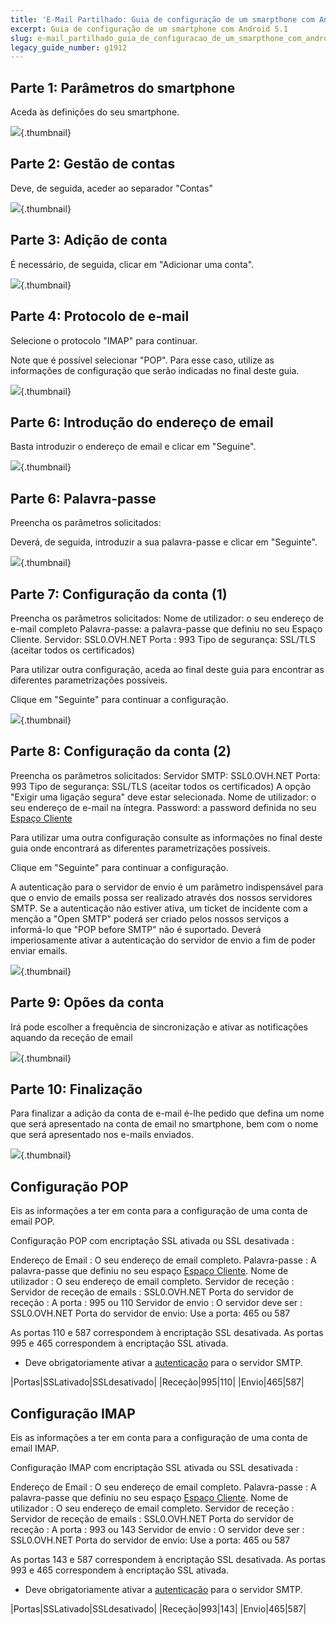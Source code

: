 ```yaml
---
title: 'E-Mail Partilhado: Guia de configuração de um smarpthone com Android 5.1'
excerpt: Guia de configuração de um smartphone com Android 5.1
slug: e-mail_partilhado_guia_de_configuracao_de_um_smarpthone_com_android_51
legacy_guide_number: g1912
---
```



## Parte 1: Parâmetros do smartphone
Aceda às definições do seu smartphone.

![](images/img_3554.jpg){.thumbnail}


## Parte 2: Gestão de contas
Deve, de seguida, aceder ao separador "Contas"

![](images/img_3555.jpg){.thumbnail}


## Parte 3: Adição de conta
É necessário, de seguida, clicar em "Adicionar uma conta".

![](images/img_3556.jpg){.thumbnail}


## Parte 4: Protocolo de e-mail
Selecione o protocolo "IMAP" para continuar.

Note que é possível selecionar "POP". Para esse caso, utilize as informações de configuração que serão indicadas no final deste guia.

![](images/img_3557.jpg){.thumbnail}


## Parte 6: Introdução do endereço de email
Basta introduzir o endereço de email e clicar em "Seguine".

![](images/img_3558.jpg){.thumbnail}


## Parte 6: Palavra-passe
Preencha os parâmetros solicitados:

Deverá, de seguida, introduzir a sua palavra-passe e clicar em "Seguinte".

![](images/img_3559.jpg){.thumbnail}


## Parte 7: Configuração da conta (1)
Preencha os parâmetros solicitados:
Nome de utilizador: o seu endereço de e-mail completo
Palavra-passe: a palavra-passe que definiu no seu Espaço Cliente.
Servidor: SSL0.OVH.NET
Porta : 993
Tipo de segurança: SSL/TLS (aceitar todos os certificados)

Para utilizar outra configuração, aceda ao final deste guia para encontrar as diferentes parametrizações possíveis.

Clique em "Seguinte" para continuar a configuração.

![](images/img_3560.jpg){.thumbnail}


## Parte 8: Configuração da conta (2)
Preencha os parâmetros solicitados:
Servidor SMTP: SSL0.OVH.NET
Porta: 993
Tipo de segurança: SSL/TLS (aceitar todos os certificados)
A opção "Exigir uma ligação segura" deve estar selecionada.
Nome de utilizador: o seu endereço de e-mail na íntegra.
Password: a password definida no seu [Espaço Cliente](https://www.ovh.com/manager/)

Para utilizar uma outra configuração consulte as informações no final deste guia onde encontrará as diferentes parametrizações possíveis.

Clique em "Seguinte" para continuar a configuração.

A autenticação para o servidor de envio é um parâmetro indispensável para que o envio de emails possa ser realizado através dos nossos servidores SMTP.
Se a autenticação não estiver ativa, um ticket de incidente com a menção a "Open SMTP" poderá ser criado pelos nossos serviços a informá-lo que "POP before SMTP" não é suportado. Deverá imperiosamente ativar a autenticação do servidor de envio a fim de poder enviar emails.

![](images/img_3561.jpg){.thumbnail}


## Parte 9: Opões da conta
Irá pode escolher a frequência de sincronização e ativar as notificações aquando da receção de email

![](images/img_3562.jpg){.thumbnail}


## Parte 10: Finalização
Para finalizar a adição da conta de e-mail é-lhe pedido que defina um nome que será apresentado na conta de email no smartphone, bem com o nome que será apresentado nos e-mails enviados.

![](images/img_3563.jpg){.thumbnail}


## Configuração POP
Eis as informações a ter em conta para a configuração de uma conta de email POP.

Configuração POP com encriptação SSL ativada ou SSL desativada : 

Endereço de Email : O seu endereço de email completo.
Palavra-passe : A palavra-passe que definiu no seu espaço [Espaço Cliente](https://www.ovh.com/auth/?action=gotomanager).
Nome de utilizador : O seu endereço de email completo.
Servidor de receção : Servidor de receção de emails : SSL0.OVH.NET
Porta do servidor de receção : A porta : 995 ou 110
Servidor de envio : O servidor deve ser : SSL0.OVH.NET
Porta do servidor de envio: Use a porta: 465 ou 587

As portas 110 e 587 correspondem à encriptação SSL desativada.
As portas 995 e 465 correspondem à encriptação SSL ativada.


- Deve obrigatoriamente ativar a [autenticação](#parametros_do_servidor_smtp) para o servidor SMTP.


|Portas|SSLativado|SSLdesativado|
|Receção|995|110|
|Envio|465|587|




## Configuração IMAP
Eis as informações a ter em conta para a configuração de uma conta de email IMAP.

Configuração IMAP com encriptação SSL ativada ou SSL desativada : 

Endereço de Email : O seu endereço de email completo.
Palavra-passe : A palavra-passe que definiu no seu espaço [Espaço Cliente](https://www.ovh.com/auth/?action=gotomanager).
Nome de utilizador : O seu endereço de email completo.
Servidor de receção : Servidor de receção de emails : SSL0.OVH.NET
Porta do servidor de receção : A porta : 993 ou 143
Servidor de envio : O servidor deve ser : SSL0.OVH.NET
Porta do servidor de envio: Use a porta: 465 ou 587

As portas 143 e 587 correspondem à encriptação SSL desativada.
As portas 993 e 465 correspondem à encriptação SSL ativada.


- Deve obrigatoriamente ativar a [autenticação](#parametros_do_servidor_smtp) para o servidor SMTP.


|Portas|SSLativado|SSLdesativado|
|Receção|993|143|
|Envio|465|587|



